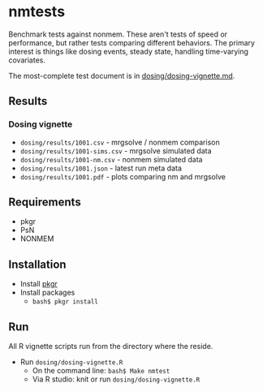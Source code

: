 # nmtests

Benchmark tests against nonmem. These aren't tests of speed or performance, but
rather tests comparing different behaviors. The primary interest is things like
dosing events, steady state, handling time-varying covariates. 

The most-complete test document is in 
[dosing/dosing-vignette.md](dosing/dosing-vignette.md).

## Results

### Dosing vignette

- `dosing/results/1001.csv` - mrgsolve / nonmem comparison
- `dosing/results/1001-sims.csv` - mrgsolve simulated data
- `dosing/results/1001-nm.csv` - nonmem simulated data
- `dosing/results/1001.json` - latest run meta data
- `dosing/results/1001.pdf` - plots comparing nm and mrgsolve

## Requirements

- pkgr
- PsN
- NONMEM

## Installation

- Install [pkgr](https://github.com/metrumresearchgroup/pkgr)
- Install packages
  - `bash$ pkgr install`

## Run

All R vignette scripts run from the directory where the reside. 

- Run `dosing/dosing-vignette.R`
  - On the command line: `bash$ Make nmtest`
  - Via R studio: knit or run `dosing/dosing-vignette.R`
